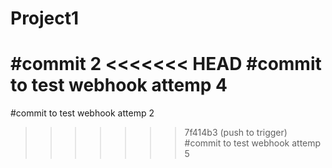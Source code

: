 # Project1
#commit 2
<<<<<<< HEAD
#commit to test webhook attemp 4
=======
#commit to test webhook attemp 2
>>>>>>> 7f414b3 (push to trigger)
#commit to test webhook attemp 5

